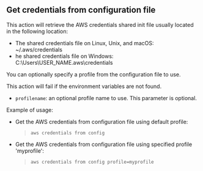 ## Get credentials from configuration file

This action will retrieve the AWS credentials shared init file usually located in the following location:

- The shared credentials file on Linux, Unix, and macOS: ~/.aws/credentials
- he shared credentials file on Windows: C:\Users\USER_NAME\.aws\credentials

You can optionally specify a profile from the configuration file to use.

This action will fail if the environment variables are not found.

- `profilename`: an optional profile name to use. This parameter is optional.


Example of usage:

- Get the AWS credentials from configuration file using default profile:

    > `aws credentials from config`

- Get the AWS credentials from configuration file using specified profile 'myprofile':

    > `aws credentials from config profile=myprofile`